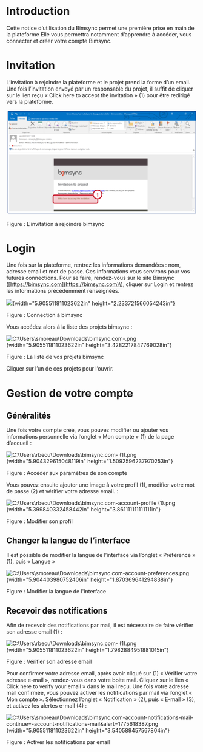 # Introduction

Cette notice d’utilisation du Bimsync permet une première prise en main de la plateforme Elle vous permettra notamment d’apprendre à accéder, vous connecter et créer votre compte Bimsync.

# Invitation

L’invitation à rejoindre la plateforme et le projet prend la forme d’un email. Une fois l’invitation envoyé par un responsable du projet, il suffit de cliquer sur le lien reçu  « Click here to accept the invitation » \(1\) pour être redirigé vers la plateforme.

![](/02_PlateformeBIM/images/ScreenClip.png)

Figure : L'invitation à rejoindre bimsync

# Login

Une fois sur la plateforme, rentrez les informations demandées : nom, adresse email et mot de passe. Ces informations vous servirons pour vos futures connections. Pour se faire, rendez-vous sur le site Bimsync \([https://bimsync.com](https://bimsync.com)\), cliquer sur Login et rentrez les informations précédemment renseignées.

![](media/image3.png){width="5.905511811023622in" height="2.233721566054243in"}

Figure : Connection à bimsync

Vous accédez alors à la liste des projets bimsync :

![C:\\Users\\smoreau\\Downloads\\bimsync.com-.png](media/image4.png){width="5.905511811023622in" height="3.4282217847769028in"}

Figure : La liste de vos projets bimsync

Cliquer sur l’un de ces projets pour l’ouvrir.

# Gestion de votre compte

## Généralités

Une fois votre compte créé, vous pouvez modifier ou ajouter vos informations personnelle via l’onglet « Mon compte » \(1\) de la page d’accueil :

![C:\\Users\\rbecu\\Downloads\\bimsync.com-
\(1\).png](media/image5.png){width="5.904329615048119in" height="1.5092596237970253in"}

Figure : Accéder aux paramètres de son compte

Vous pouvez ensuite ajouter une image à votre profil \(1\), modifier votre mot de passe \(2\) et vérifier votre adresse email. :

![C:\\Users\\rbecu\\Downloads\\bimsync.com-account-profile
\(1\).png](media/image6.png){width="5.399840332458442in" height="3.861111111111111in"}

Figure : Modifier son profil

## Changer la langue de l’interface

Il est possible de modifier la langue de l’interface via l’onglet « Préférence » \(1\), puis « Langue »

![C:\\Users\\smoreau\\Downloads\\bimsync.com-account-preferences.png](media/image7.png){width="5.904403980752406in" height="1.870369641294838in"}

Figure : Modifier la langue de l'interface

## Recevoir des notifications

Afin de recevoir des notifications par mail, il est nécessaire de faire vérifier son adresse email \(1\) :

![C:\\Users\\rbecu\\Downloads\\bimsync.com-
\(1\).png](media/image5.png){width="5.905511811023622in" height="1.7982884951881015in"}

Figure : Vérifier son adresse email

Pour confirmer votre adresse email, après avoir cliqué sur \(1\) « Vérifier votre adresse e-mail », rendez-vous dans votre boite mail. Cliquez sur le lien « Click here to verify your email » dans le mail reçu. Une fois votre adresse mail confirmée, vous pouvez activer les notifications par mail via l’onglet « Mon compte ». Sélectionnez l’onglet « Notification » \(2\), puis « E-mail » \(3\), et activez les alertes e-mail \(4\) :

![C:\\Users\\smoreau\\Downloads\\bimsync.com-account-notifications-mail-continue=-account-notifications-mail&amp;alert=1775618387.png](media/image8.png){width="5.905511811023622in" height="3.540589457567804in"}

Figure : Activer les notifications par email

